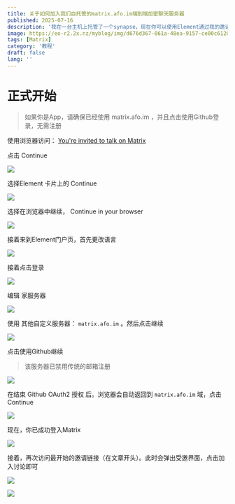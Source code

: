 ```yaml
---
title: 关于如何加入我们自托管的matrix.afo.im端到端加密聊天服务器
published: 2025-07-16
description: '我在一台主机上托管了一个synapse，现在你可以使用Element通过我的邀请链接加入这个端到端加密聊天服务器'
image: https://eo-r2.2x.nz/myblog/img/d676d367-061a-48ea-9157-ce00c6120232.webp
tags: [Matrix]
category: '教程'
draft: false 
lang: ''
---
```


# 正式开始

> 如果你是App，请确保已经使用 matrix.afo.im ，并且点击使用Github登录，无需注册

使用浏览器访问： [You&apos;re invited to talk on Matrix](https://matrix.to/#/#acofork-tech:matrix.afo.im)

点击 Continue

![](https://eo-r2.2x.nz/myblog/img/bfcae8a0-33a3-462c-a559-d1f2b385a00d.webp)

选择Element 卡片上的 Continue

![](https://eo-r2.2x.nz/myblog/img/788712ac-4b6f-420b-a644-c40f5bd25ddd.webp)

选择在浏览器中继续， Continue in your browser

![](https://eo-r2.2x.nz/myblog/img/269d4982-a672-4fe4-9537-bf1e494b17cc.webp)

接着来到Element门户页，首先更改语言

![](https://eo-r2.2x.nz/myblog/img/5fadcfe7-772b-496d-a001-a4bdb48294d8.webp)

接着点击登录

![](https://eo-r2.2x.nz/myblog/img/dd10cabf-3455-4aa0-95c6-bb23f9764783.webp)

编辑 家服务器

![](https://eo-r2.2x.nz/myblog/img/55aada68-f144-461c-8857-d4114ee2e8de.webp)

使用 其他自定义服务器： `matrix.afo.im` 。然后点击继续

![](https://eo-r2.2x.nz/myblog/img/afff9570-0bc0-4b95-af1a-13bb6ca02b13.webp)

点击使用Github继续

> 该服务器已禁用传统的邮箱注册

![](https://eo-r2.2x.nz/myblog/img/bc1cddcd-399c-4c4d-a319-38dadc85bb33.webp)

在结束 Github OAuth2 授权 后。浏览器会自动返回到 `matrix.afo.im` 域，点击 Continue

![](https://eo-r2.2x.nz/myblog/img/b0d2fa63-37a9-487e-91e3-b98d6af92307.webp)

现在，你已成功登入Matrix

![](https://eo-r2.2x.nz/myblog/img/b8c23540-85af-40f6-b7c5-031543498111.webp)

接着，再次访问最开始的邀请链接（在文章开头）。此时会弹出受邀界面，点击加入讨论即可

![](https://eo-r2.2x.nz/myblog/img/ca8af0a4-f0fd-43a6-ae8b-5eb50bf61bae.webp)

![](https://eo-r2.2x.nz/myblog/img/e1349ad5-a482-43b2-add5-f57cd341e90e.webp)
